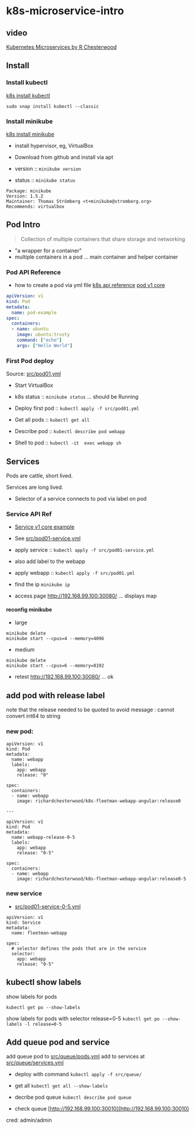 # k8s-microservice-intro
## video
[Kubernetes Microservices by R Chesterwood](https://livevideo.manning.com/course/80/kubernetes-microservices)
## Install
### Install kubectl
[k8s install kubectl](https://kubernetes.io/docs/tasks/tools/install-kubectl/)

`sudo snap install kubectl --classic`

### Install minikube
[k8s install minikube](https://kubernetes.io/docs/tasks/tools/install-minikube/)

* install hypervisor, eg, VirtualBox
* Download from github and install via apt

* version :: `minikube version`
* status  :: `minikube status`

```
Package: minikube
Version: 1.5.2
Maintainer: Thomas Strömberg <t+minikube@stromberg.org>
Recommends: virtualbox
```
## Pod Intro
> Collection of multiple containers that share storage and networking
* "a wrapper for a container"
* multiple containers in a pod ... main container and helper container
### Pod API Reference
* how to create a pod via yml file
[k8s api reference](https://kubernetes.io/docs/reference/#api-reference)
[pod v1 core](https://kubernetes.io/docs/reference/generated/kubernetes-api/v1.16/#pod-v1-core)

```yml
apiVersion: v1
kind: Pod
metadata:
  name: pod-example
spec:
  containers:
  - name: ubuntu
    image: ubuntu:trusty
    command: ["echo"]
    args: ["Hello World"]
```
### First Pod deploy
Source: [src/pod01.yml](src/pod01.yml)
* Start VirtualBox 
* k8s status :: `minikube status` ... should be Running

* Deploy first pod :: `kubectl apply -f src/pod01.yml`

* Get all pods :: `kubectl get all`

* Describe pod :: `kubectl describe pod webapp`

* Shell to pod :: `kubectl -it  exec webapp sh`

## Services
Pods are cattle, short lived.

Services are long lived.

* Selector of a service connects to pod via label on pod 

### Service API Ref
* [Service v1 core example](https://kubernetes.io/docs/reference/generated/kubernetes-api/v1.16/#service-v1-core)

* See [src/pod01-service.yml](src/pod01-service.yml)

* apply service :: `kubectl apply -f src/pod01-service.yml`
* also add label to the webapp
* apply webapp :: `kubectl apply -f src/pod01.yml`

* find the ip
`minikube ip`

* access page http://192.168.99.100:30080/ ... displays map

#### reconfig minikube
* large
```
minikube delete
minikube start --cpus=4 --memory=4096
```
* medium
```
minikube delete
minikube start --cpus=6 --memory=8192
```
* retest  http://192.168.99.100:30080/ ... ok

## add pod with release label
note that the release needed to be quoted to avoid message : cannot convert int64 to string

### new pod: 
```
apiVersion: v1
kind: Pod
metadata:
  name: webapp
  labels:
    app: webapp
    release: "0"
  
spec:
  containers:
  - name: webapp
    image: richardchesterwood/k8s-fleetman-webapp-angular:release0
    
---

apiVersion: v1
kind: Pod
metadata:
  name: webapp-release-0-5
  labels:
    app: webapp
    release: "0-5"
  
spec:
  containers:
  - name: webapp
    image: richardchesterwood/k8s-fleetman-webapp-angular:release0-5
```

### new service
* [src/pod01-service-0-5.yml](src/pod01-service-0-5.yml)
```
apiVersion: v1
kind: Service
metadata:
  name: fleetman-webapp
  
spec:
  # selector defines the pods that are in the service
  selector:
    app: webapp
    release: "0-5"
```
## kubectl show labels 
show labels for pods 

`kubectl get po --show-labels`

show labels for pods with selector release=0-5
`kubectl get po --show-labels -l release=0-5`

## Add queue pod and service 
add queue pod to [src/queue/pods.yml](src/queue/pods.yml)
add to services at [src/queue/services.yml](src/queue/services.yml)

* deploy with command 
`kubectl apply -f src/queue/`

* get all
`kubectl get all --show-labels`

* decribe pod queue
`kubectl describe pod queue`

* check queue
[http://192.168.99.100:30010](http://192.168.99.100:30010)

cred: admin/admin 

